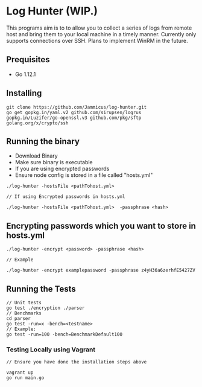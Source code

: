 # Log Hunter (WIP.)

This programs aim is to to allow you to collect a series of logs from remote host and bring them to your local machine in a timely manner.
Currently only supports connections over SSH. Plans to implement WinRM in the future.

## Prequisites

* Go 1.12.1

## Installing 

```
git clone https://github.com/Jammicus/log-hunter.git
go get gopkg.in/yaml.v2 github.com/sirupsen/logrus gopkg.in/Luzifer/go-openssl.v3 github.com/pkg/sftp golang.org/x/crypto/ssh
```
 
## Running the binary

* Download Binary
* Make sure binary is executable
* If you are using encrypted passwords
* Ensure node config is stored in a file called "hosts.yml"

```
./log-hunter -hostsFile <pathTohost.yml> 

// If using Encrypted passwords in hosts.yml

./log-hunter -hostsFile <pathTohost.yml>  -passphrase <hash>
```

## Encrypting passwords which you want to store in hosts.yml

```
./log-hunter -encrypt <password> -passphrase <hash>

// Example

./log-hunter -encrypt examplepassword -passphrase z4yH36a6zerhfE5427ZV
```

## Running the Tests

```
// Unit tests
go test ./encryption ./parser
// Benchmarks
cd parser
go test -run=x -bench=<testname>
// Example:
go test -run=100 -bench=BenchmarkDefault100
```

### Testing Locally using Vagrant

```
// Ensure you have done the installation steps above

vagrant up
go run main.go
```

